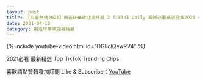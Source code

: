 ```yaml
---
layout: post
title: 【抖音熱搜2021】用连环拳欢迎奥特曼 2 TikTok Daily 最新必看精選合集2021 04 18
date: 2021-04-18
category: 用连环拳欢迎奥特曼
---
```


{% include youtube-video.html id="OGFolQewRV4" %}

2021必看 最新精選 Top TikTok Trending Clips

喜歡請點贊轉發加訂閱 Like & Subscribe：[YouTube](https://www.youtube.com/channel/UCAoR7VcanIPd04uEq_GIylA/videos)

